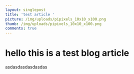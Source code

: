 ```yaml
---
layout: singlepost
title: 'test article '
picture: /img/uploads/pipixels_10x10_x100.png
thumb: /img/uploads/pipixels_10x10_x100.png
comments: true
---
```

# hello this is a test blog article

asdasdasdasdasdas

